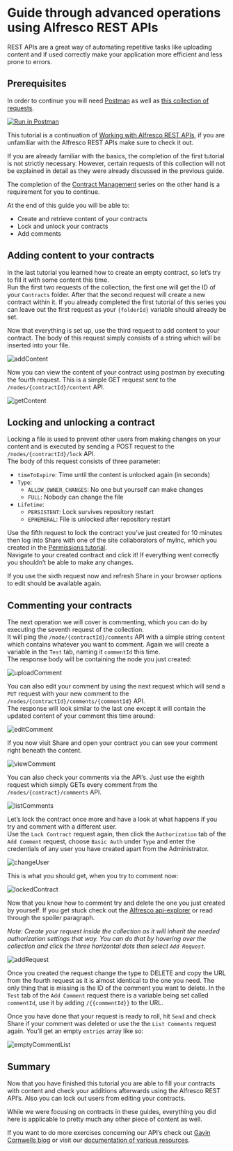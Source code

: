 # Guide through advanced operations using Alfresco REST APIs

REST APIs are a great way of automating repetitive tasks like uploading content and if used correctly make your application more efficient and less prone to errors.


## Prerequisites

In order to continue you will need [Postman](https://www.postman.com/downloads/) as well as [this collection of requests](https://www.getpostman.com/run-collection/9accb86d21e8ab18e43e).

[![Run in Postman](https://run.pstmn.io/button.svg)](https://www.getpostman.com/run-collection/9accb86d21e8ab18e43e)

This tutorial is a continuation of [Working with Alfresco REST APIs](introduction.md), if you are unfamiliar with the Alfresco REST APIs make sure to check it out. 

If you are already familiar with the basics, the completion of the first tutorial is not strictly necessary. However, certain requests of this collection will not be explained in detail as they were already discussed in the previous guide.

The completion of the [Contract Management](https://www.alfresco.com/abn/tutorials/contract-management/) series on the other hand is a requirement for you to continue.

At the end of this guide you will be able to:
- Create and retrieve content of your contracts
- Lock and unlock your contracts
- Add comments


## Adding content to your contracts

In the last tutorial you learned how to create an empty contract, so let’s try to fill it with some content this time.  
Run the first two requests of the collection, the first one will get the ID of your `Contracts` folder. After that the second request will create a new contract within it.
If you already completed the first tutorial of this series you can leave out the first request as your `{folderId}` variable should already be set.

Now that everything is set up, use the third request to add content to your contract. The body of this request simply consists of a string which will be inserted into your file.

![addContent](../images/api-tutorial/addContent.png)

Now you can view the content of your contract using postman by executing the fourth request. This is a simple GET request sent to the `/nodes/{contractId}/content` API.

![getContent](../images/api-tutorial/getContent.png)


## Locking and unlocking a contract

Locking a file is used to prevent other users from making changes on your content and is executed by sending a POST request to the `/nodes/{contractId}/lock` API.  
The body of this request consists of three parameter:
- `timeToExpire`: Time until the content is unlocked again (in seconds)
- `Type`:
  - `ALLOW_OWNER_CHANGES`: No one but yourself can make changes
  - `FULL`: Nobody can change the file
- `Lifetime`:
  - `PERSISTENT`: Lock survives repository restart
  - `EPHEMERAL`: File is unlocked after repository restart

Use the fifth request to lock the contract you’ve just created for 10 minutes then log into Share with one of the site collaborators of myInc, which you created in the [Permissions tutorial](https://www.alfresco.com/abn/tutorials/contract-management/setting-up-permissions/).  
Navigate to your created contract and click it! If everything went correctly you shouldn’t be able to make any changes.

If you use the sixth request now and refresh Share in your browser options to edit should be available again.


## Commenting your contracts

The next operation we will cover is commenting, which you can do by executing the seventh request of the collection.  
It will ping the `/node/{contractId}/comments` API with a simple string `content` which contains whatever you want to comment. Again we will create a variable in the `Test` tab, naming it `commentId` this time.  
The response body will be containing the node you just created:

![uploadComment](../images/api-tutorial/uploadComment.png)

You can also edit your comment by using the next request which will send a `PUT` request with your new comment to the `/nodes/{contractId}/comments/{commentId}` API.  
The response will look similar to the last one except it will contain the updated content of your comment this time around:

![editComment](../images/api-tutorial/editComment.png)

If you now visit Share and open your contract you can see your comment right beneath the content.

![viewComment](../images/api-tutorial/viewComment.png)

You can also check your comments via the API’s. Just use the eighth request which simply GETs every comment from the `/nodes/{contract}/comments` API.

![listComments](../images/api-tutorial/listComment.png)

Let’s lock the contract once more and have a look at what happens if you try and comment with a different user.  
Use the `Lock Contract` request again, then click the `Authorization` tab of the `Add Comment` request, choose `Basic Auth` under `Type` and enter the credentials of any user you have created apart from the Administrator.

![changeUser](../images/api-tutorial/changeUSer.gif)

This is what you should get, when you try to comment now:

![lockedContract](../images/api-tutorial/lockedContract.png)

Now that you know how to comment try and delete the one you just created by yourself. If you get stuck check out the [Alfresco api-explorer](https://api-explorer.alfresco.com/api-explorer/#/) or read through the spoiler paragraph.  

*Note: Create your request inside the collection as it will inherit the needed authorization settings that way. You can do that by hovering over the collection and click the three horizontal dots then select `Add Request`.*

![addRequest](../images/api-tutorial/addRequest.gif)

Once you created the request change the type to DELETE and copy the URL from the fourth request as it is almost identical to the one you need. The only thing that is missing is the ID of the comment you want to delete. In the `Test` tab of the `Add Comment` request there is a variable being set called `commentId`, use it by adding `/{{commentId}}` to the URL.  

Once you have done that your request is ready to roll, hit `Send` and check Share if your comment was deleted or use the the `List Comments` request again.
You’ll get an empty `entries` array like so:

![emptyCommentList](../images/api-tutorial/emptyCommentList.png)


## Summary

Now that you have finished this tutorial you are able to fill your contracts with content and check your additions afterwards using the Alfresco REST API’s.
Also you can lock out users from editing your contracts.

While we were focusing on contracts in these guides, everything you did here is applicable to pretty much any other piece of content as well. 

If you want to do more exercises concerning our API’s check out [Gavin Cornwells blog](https://hub.alfresco.com/t5/alfresco-content-services-blog/v1-rest-api-10-things-you-should-know/ba-p/287692) or visit our [documentation of various resources](https://hub.alfresco.com/t5/alfresco-content-services-hub/alfresco-public-rest-apis/ba-p/291250).
